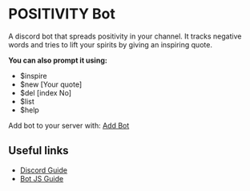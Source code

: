 # POSITIVITY Bot
A discord bot that spreads positivity in your channel. It tracks negative words and tries to lift your spirits by giving an inspiring quote. 

**You can also prompt it using:**
- $inspire
- $new [Your quote]
- $del [index No]
- $list
- $help

Add bot to your server with:
[Add Bot](https://discord.com/api/oauth2/authorize?client_id=1107243887505981530&permissions=11264&scope=bot)

## Useful links
- [Discord Guide](https://discord.com/developers/docs/getting-started)
- [Bot JS Guide](https://www.showwcase.com/show/35002/creating-a-discord-bot-with-javascript)